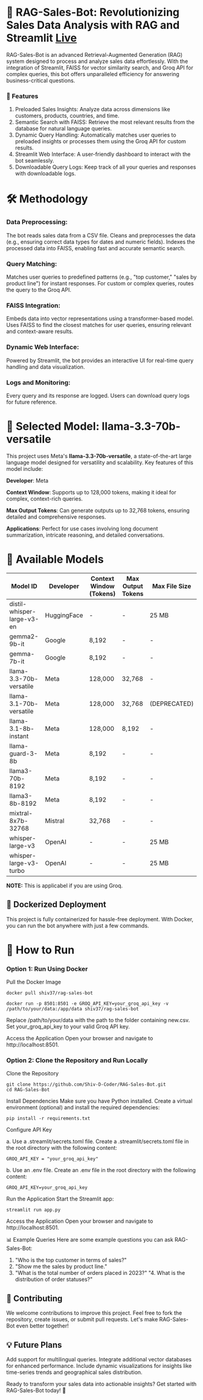 # 🚀 RAG-Sales-Bot: Revolutionizing Sales Data Analysis with RAG and Streamlit [Live](https://rag-sales-chatbot.streamlit.app/)
RAG-Sales-Bot is an advanced Retrieval-Augmented Generation (RAG) system designed to process and analyze sales data effortlessly. With the integration of Streamlit, FAISS for vector similarity search, and Groq API for complex queries, this bot offers unparalleled efficiency for answering business-critical questions.

### 🌟 Features
1. Preloaded Sales Insights: Analyze data across dimensions like customers, products, countries, and time.
2. Semantic Search with FAISS: Retrieve the most relevant results from the database for natural language queries.
3. Dynamic Query Handling: Automatically matches user queries to preloaded insights or processes them using the Groq API for custom results.
4. Streamlit Web Interface: A user-friendly dashboard to interact with the bot seamlessly.
5. Downloadable Query Logs: Keep track of all your queries and responses with downloadable logs.

# 🛠️ Methodology

### Data Preprocessing:

The bot reads sales data from a CSV file.
Cleans and preprocesses the data (e.g., ensuring correct data types for dates and numeric fields).
Indexes the processed data into FAISS, enabling fast and accurate semantic search.

### Query Matching:

Matches user queries to predefined patterns (e.g., "top customer," "sales by product line") for instant responses.
For custom or complex queries, routes the query to the Groq API.

### FAISS Integration:

Embeds data into vector representations using a transformer-based model.
Uses FAISS to find the closest matches for user queries, ensuring relevant and context-aware results.

### Dynamic Web Interface:

Powered by Streamlit, the bot provides an interactive UI for real-time query handling and data visualization.

### Logs and Monitoring:

Every query and its response are logged.
Users can download query logs for future reference.

# 🧠 Selected Model: llama-3.3-70b-versatile

This project uses Meta's **llama-3.3-70b-versatile**, a state-of-the-art large language model designed for versatility and scalability. Key features of this model include:

**Developer**: Meta

**Context Window**: Supports up to 128,000 tokens, making it ideal for complex, context-rich queries.

**Max Output Tokens**: Can generate outputs up to 32,768 tokens, ensuring detailed and comprehensive responses.

**Applications**: Perfect for use cases involving long document summarization, intricate reasoning, and detailed conversations.



# 🔢 Available Models

| **Model ID**                | **Developer** | **Context Window (Tokens)** | **Max Output Tokens** | **Max File Size** |
|-----------------------------|---------------|-----------------------------|-----------------------|-------------------|
| distil-whisper-large-v3-en  | HuggingFace   | -                           | -                     | 25 MB            |
| gemma2-9b-it                | Google        | 8,192                       | -                     | -                |
| gemma-7b-it                 | Google        | 8,192                       | -                     | -                |
| llama-3.3-70b-versatile     | Meta          | 128,000                     | 32,768                | -                |
| llama-3.1-70b-versatile     | Meta          | 128,000                     | 32,768                | (DEPRECATED)     |
| llama-3.1-8b-instant        | Meta          | 128,000                     | 8,192                 | -                |
| llama-guard-3-8b            | Meta          | 8,192                       | -                     | -                |
| llama3-70b-8192             | Meta          | 8,192                       | -                     | -                |
| llama3-8b-8192              | Meta          | 8,192                       | -                     | -                |
| mixtral-8x7b-32768          | Mistral       | 32,768                      | -                     | -                |
| whisper-large-v3            | OpenAI        | -                           | -                     | 25 MB            |
| whisper-large-v3-turbo      | OpenAI        | -                           | -                     | 25 MB            |

**NOTE:** This is applicabel if you are using Groq.

## 🐳 Dockerized Deployment
This project is fully containerized for hassle-free deployment. With Docker, you can run the bot anywhere with just a few commands.


# 🏃 How to Run

### Option 1: Run Using Docker

Pull the Docker Image

```
docker pull shiv37/rag-sales-bot
```

```
docker run -p 8501:8501 -e GROQ_API_KEY=your_groq_api_key -v /path/to/your/data:/app/data shiv37/rag-sales-bot
```

Replace /path/to/your/data with the path to the folder containing new.csv.
Set your_groq_api_key to your valid Groq API key.

Access the Application Open your browser and navigate to http://localhost:8501.


### Option 2: Clone the Repository and Run Locally
Clone the Repository

```
git clone https://github.com/Shiv-D-Coder/RAG-Sales-Bot.git
cd RAG-Sales-Bot
```
Install Dependencies Make sure you have Python installed. Create a virtual environment (optional) and install the required dependencies:

```
pip install -r requirements.txt
```
Configure API Key

a. Use a .streamlit/secrets.toml file. Create a .streamlit/secrets.toml file in the root directory with the following content:
```
GROQ_API_KEY = "your_groq_api_key"
```

b. Use an .env file. Create an .env file in the root directory with the following content:
```
GROQ_API_KEY=your_groq_api_key
```

Run the Application Start the Streamlit app:

```
streamlit run app.py
```
Access the Application Open your browser and navigate to http://localhost:8501.

📊 Example Queries
Here are some example questions you can ask RAG-Sales-Bot:

1. "Who is the top customer in terms of sales?"
2. "Show me the sales by product line."
3. "What is the total number of orders placed in 2023?"
"4. What is the distribution of order statuses?"

## 🤝 Contributing
We welcome contributions to improve this project. Feel free to fork the repository, create issues, or submit pull requests. Let's make RAG-Sales-Bot even better together!

## 💡 Future Plans
Add support for multilingual queries.
Integrate additional vector databases for enhanced performance.
Include dynamic visualizations for insights like time-series trends and geographical sales distribution.

Ready to transform your sales data into actionable insights? Get started with RAG-Sales-Bot today! 🚀
